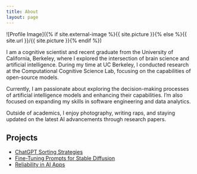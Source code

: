 ```yaml
---
title: About
layout: page
---
```

![Profile Image]({% if site.external-image %}{{ site.picture }}{% else %}{{ site.url }}/{{ site.picture }}{% endif %})

<p>I am a cognitive scientist and recent graduate from the University of California, Berkeley, where I explored the intersection of brain science and artificial intelligence. During my time at UC Berkeley, I conducted research at the Computational Cognitive Science Lab, focusing on the capabilities of open-source models.</p>

<p>Currently, I am passionate about exploring the decision-making processes of artificial intelligence models and enhancing their capabilities. I’m also focused on expanding my skills in software engineering and data analytics. </p>

<p>Outside of academics, I enjoy photography, writing raps, and staying updated on the latest AI advancements through research papers.</p>
<h2>Projects</h2>

<ul>
	<li><a href="https://github.com/preetika-k/ChatGPT-Sorting-Strategies">ChatGPT Sorting Strategies</a></li> 
	<li><a href="https://github.com/preetika-k/Fine-Tuning-prompts-for-Stable-Diffusion">Fine-Tuning Prompts for Stable Diffusion</a></li>
	<li><a href="https://github.com/preetika-k/Reliability-in-AI-Apps">Reliability in AI Apps</a></li>
</ul>
